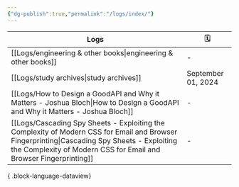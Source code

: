 ```yaml
---
{"dg-publish":true,"permalink":"/logs/index/"}
---
```



| Logs                                                                                                                                                                                                                 | 🗓️                |
| -------------------------------------------------------------------------------------------------------------------------------------------------------------------------------------------------------------------- | ------------------ |
| [[Logs/engineering & other books\|engineering & other books]]                                                                                                                                                     | \-                 |
| [[Logs/study archives\|study archives]]                                                                                                                                                                           | September 01, 2024 |
| [[Logs/How to Design a GoodAPI and Why it Matters - Joshua Bloch\|How to Design a GoodAPI and Why it Matters - Joshua Bloch]]                                                                                     | \-                 |
| [[Logs/Cascading Spy Sheets - Exploiting the Complexity of Modern CSS for Email and Browser Fingerprinting\|Cascading Spy Sheets - Exploiting the Complexity of Modern CSS for Email and Browser Fingerprinting]] | \-                 |

{ .block-language-dataview}
